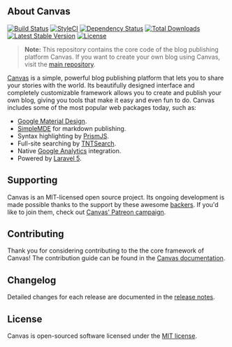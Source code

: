 ## About Canvas

<a href="https://travis-ci.org/cnvs/canvas"><img src="https://travis-ci.org/cnvs/canvas.svg?branch=master" alt="Build Status"></a>
<a href="https://styleci.io/repos/74061859"><img src="https://styleci.io/repos/74061859/shield?style=flat&branch=master" alt="StyleCI"></a>
<a href='https://www.versioneye.com/user/projects/5877e8a43c803900390c0b7b'><img src='https://www.versioneye.com/user/projects/5877e8a43c803900390c0b7b/badge.svg?style=flat' alt="Dependency Status" /></a>
<a href="https://packagist.org/packages/cnvs/easel"><img src="https://poser.pugx.org/cnvs/easel/downloads" alt="Total Downloads"></a>
<a href="https://packagist.org/packages/cnvs/easel"><img src="https://poser.pugx.org/cnvs/easel/v/stable" alt="Latest Stable Version"></a>
<a href="https://github.com/cnvs/easel/blob/master/license"><img src="https://poser.pugx.org/cnvs/easel/license" alt="License"></a>

> **Note:** This repository contains the core code of the blog publishing platform Canvas. If you want to create your own blog using Canvas, visit the [main repository](https://github.com/cnvs/canvas).

[Canvas](http://canvas.toddaustin.io) is a simple, powerful blog publishing platform that lets you to share your stories with the world. Its beautifully designed interface and completely customizable framework allows you to create and publish your own blog, giving you tools that make it easy and even fun to do. Canvas includes some of the most popular web packages today, such as:

* [Google Material Design](https://material.google.com).
* [SimpleMDE](https://simplemde.com) for markdown publishing.
* Syntax highlighting by [PrismJS](http://prismjs.com).
* Full-site searching by [TNTSearch](https://github.com/teamtnt/laravel-scout-tntsearch-driver).
* Native [Google Analytics](https://www.google.com/analytics/#?modal_active=none) integration.
* Powered by [Laravel 5](https://laravel.com).

## Supporting

Canvas is an MIT-licensed open source project. Its ongoing development is made possible thanks to the support by these awesome [backers](https://github.com/cnvs/canvas/blob/develop/backers.md). If you'd like to join them, check out [Canvas' Patreon campaign](https://www.patreon.com/canvas).

## Contributing

Thank you for considering contributing to the the core framework of Canvas! The contribution guide can be found in the [Canvas documentation](https://cnvs.readme.io/docs/contributing).

## Changelog

Detailed changes for each release are documented in the [release notes](https://github.com/cnvs/easel/releases).

## License

Canvas is open-sourced software licensed under the [MIT license](https://opensource.org/licenses/MIT).
